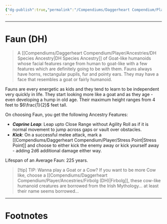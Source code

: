 ```yaml
---
{"dg-publish":true,"permalink":"/Compendiums/Daggerheart Compendium/Player/Ancestries/Faun (DH)/","tags":["TTRPG"]}
---
```



---
# Faun (DH)
> A [[Compendiums/Daggerheart Compendium/Player/Ancestries/DH Species Ancestry\|DH Species Ancestry]] of Goat-like humanoids whose facial features range from human to goat-like with a few features which are definitely going to be with them. Fauns always have horns, rectangular pupils, fur and pointy ears. They may have a face that resembles a goat or fairly humanoid.

Fauns are every energetic as kids and they tend to learn to be independent very quickly in life. They start looking more like a goat and as they age - even developing a hump in old age. Their maximum height ranges from 4 feet to $6\frac{1}{2}$ feet tall.

On choosing Faun, you get the following Ancestry Features:
- ***Caprine Leap***: Leap upto Close Range without Agility Roll as if it is normal movement to jump across gaps or vault over obstacles.
- ***Kick***: On a successful melee attack, mark a [[Compendiums/Daggerheart Compendium/Player/Stress Point\|Stress Point]] and choose to either kick the enemy away or kick yourself away - adding 2d6 additional damage either way.

Lifespan of an Average Faun: 225 years.

> [!tip] TIP: Wanna play a Goat or a Cow?
> If you want to be more Cow like, choose a [[Compendiums/Daggerheart Compendium/Player/Ancestries/Firbolg (DH)\|Firbolg]], these cow-like humanoid creatures are borrowed from the Irish Mythology... at least their name seems borrowed...

---
# Footnotes